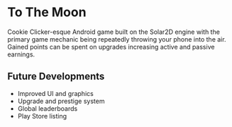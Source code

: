 # To The Moon
Cookie Clicker-esque Android game built on the Solar2D engine with the primary game mechanic being repeatedly throwing your phone into the air. Gained points can be spent on upgrades increasing active and passive earnings.

## Future Developments
- Improved UI and graphics
- Upgrade and prestige system
- Global leaderboards
- Play Store listing
